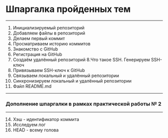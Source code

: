 # Шпаргалка пройденных тем 
---
1. Инициализируемый репозиторий 
2. Добавляем файлы в репозиторий
3. Делаем первый коммит 
4. Просматриваем историю коммитов
5. Знакомство с GitHub
6. Регистрация на GitHub
7. Создаём удалённый репозиторий 
8.Что такое SSH. Генерируем SSH-ключ
9. Привязываем SSH-ключ к GitHub
10. Связываем локальный и удалённый репозитории 
11. Синхронизируем локальный и удалённый репозитории 
12. Файл README.md

---
### Дополнение шпаргалки в рамках практической работы № 2
---
14. Хэш - идентификатор коммита
15. Исследуем лог
16. HEAD - всему голова